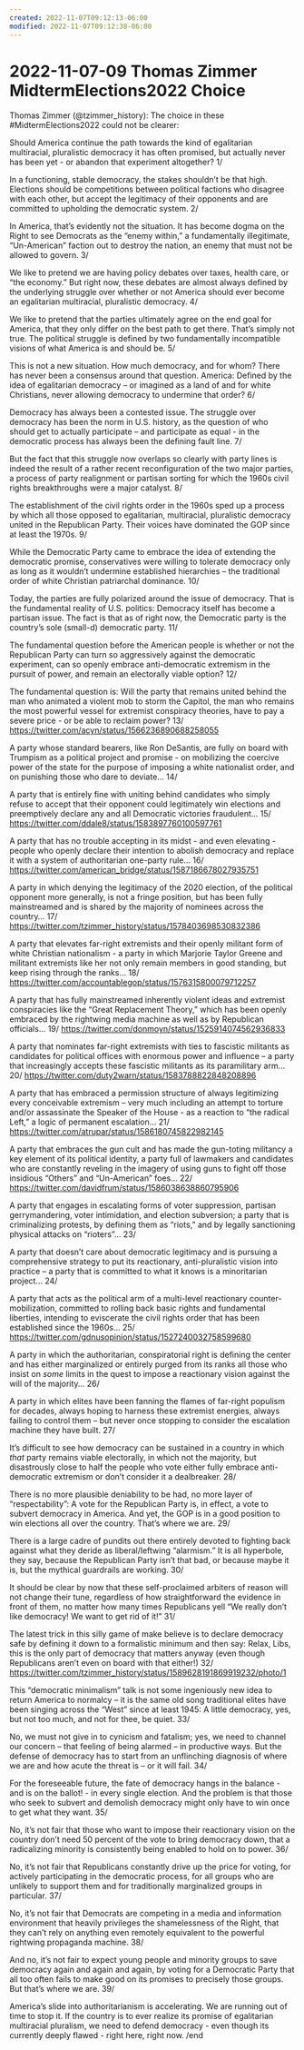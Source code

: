 ```yaml
---
created: 2022-11-07T09:12:13-06:00
modified: 2022-11-07T09:12:38-06:00
---
```


# 2022-11-07-09 Thomas Zimmer MidtermElections2022 Choice

Thomas Zimmer (@tzimmer_history): The choice in these #MidtermElections2022 could not be clearer: 

Should America continue the path towards the kind of egalitarian multiracial, pluralistic democracy it has often promised, but actually never has been yet - or abandon that experiment altogether? 1/

In a functioning, stable democracy, the stakes shouldn’t be that high. Elections should be competitions between political factions who disagree with each other, but accept the legitimacy of their opponents and are committed to upholding the democratic system. 2/

In America, that’s evidently not the situation. It has become dogma on the Right to see Democrats as the “enemy within,” a fundamentally illegitimate, “Un-American” faction out to destroy the nation, an enemy that must not be allowed to govern. 3/

We like to pretend we are having policy debates over taxes, health care, or “the economy.” But right now, these debates are almost always defined by the underlying struggle over whether or not America should ever become an egalitarian multiracial, pluralistic democracy. 4/

We like to pretend that the parties ultimately agree on the end goal for America, that they only differ on the best path to get there. That’s simply not true. The political struggle is defined by two fundamentally incompatible visions of what America is and should be. 5/

This is not a new situation. How much democracy, and for whom? There has never been a consensus around that question. America: Defined by the idea of egalitarian democracy – or imagined as a land of and for white Christians, never allowing democracy to undermine that order? 6/

Democracy has always been a contested issue. The struggle over democracy has been the norm in U.S. history, as the question of who should get to actually participate – and participate as equal - in the democratic process has always been the defining fault line. 7/

But the fact that this struggle now overlaps so clearly with party lines is indeed the result of a rather recent reconfiguration of the two major parties, a process of party realignment or partisan sorting for which the 1960s civil rights breakthroughs were a major catalyst. 8/

The establishment of the civil rights order in the 1960s sped up a process by which all those opposed to egalitarian, multiracial, pluralistic democracy united in the Republican Party. Their voices have dominated the GOP since at least the 1970s. 9/

While the Democratic Party came to embrace the idea of extending the democratic promise, conservatives were willing to tolerate democracy only as long as it wouldn’t undermine established hierarchies – the traditional order of white Christian patriarchal dominance. 10/

Today, the parties are fully polarized around the issue of democracy. That is the fundamental reality of U.S. politics: Democracy itself has become a partisan issue. The fact is that as of right now, the Democratic party is the country’s sole (small-d) democratic party. 11/

The fundamental question before the American people is whether or not the Republican Party can turn so aggressively against the democratic experiment, can so openly embrace anti-democratic extremism in the pursuit of power, and remain an electorally viable option? 12/

The fundamental question is: Will the party that remains united behind the man who animated a violent mob to storm the Capitol, the man who remains the most powerful vessel for extremist conspiracy theories, have to pay a severe price - or be able to reclaim power? 13/ https://twitter.com/acyn/status/1566236890688258055

A party whose standard bearers, like Ron DeSantis, are fully on board with Trumpism as a political project and promise - on mobilizing the coercive power of the state for the purpose of imposing a white nationalist order, and on punishing those who dare to deviate… 14/

A party that is entirely fine with uniting behind candidates who simply refuse to accept that their opponent could legitimately win elections and preemptively declare any and all Democratic victories fraudulent… 15/ https://twitter.com/ddale8/status/1583897760100597761

A party that has no trouble accepting in its midst - and even elevating - people who openly declare their intention to abolish democracy and replace it with a system of authoritarian one-party rule… 16/ https://twitter.com/american_bridge/status/1587186678027935751

A party in which denying the legitimacy of the 2020 election, of the political opponent more generally, is not a fringe position, but has been fully mainstreamed and is shared by the majority of nominees across the country… 17/ https://twitter.com/tzimmer_history/status/1578403698530832386

A party that elevates far-right extremists and their openly militant form of white Christian nationalism - a party in which Marjorie Taylor Greene and militant extremists like her not only remain members in good standing, but keep rising through the ranks… 18/ https://twitter.com/accountablegop/status/1576315800079712257

A party that has fully mainstreamed inherently violent ideas and extremist conspiracies like the “Great Replacement Theory,” which has been openly embraced by the rightwing media machine as well as by Republican officials… 19/ https://twitter.com/donmoyn/status/1525914074562936833

A party that nominates far-right extremists with ties to fascistic militants as candidates for political offices with enormous power and influence – a party that increasingly accepts these fascistic militants as its paramilitary arm… 20/ https://twitter.com/duty2warn/status/1583788822848208896

A party that has embraced a permission structure of always legitimizing every conceivable extremism – very much including an attempt to torture and/or assassinate the Speaker of the House - as a reaction to “the radical Left,” a logic of permanent escalation… 21/ https://twitter.com/atrupar/status/1586180745822982145

A party that embraces the gun cult and has made the gun-toting militancy a key element of its political identity, a party full of lawmakers and candidates who are constantly reveling in the imagery of using guns to fight off those insidious “Others” and “Un-American” foes… 22/ https://twitter.com/davidfrum/status/1586038638860795906

A party that engages in escalating forms of voter suppression, partisan gerrymandering, voter intimidation, and election subversion; a party that is criminalizing protests, by defining them as “riots,” and by legally sanctioning physical attacks on “rioters”… 23/

A party that doesn’t care about democratic legitimacy and is pursuing a comprehensive strategy to put its reactionary, anti-pluralistic vision into practice – a party that is committed to what it knows is a minoritarian project… 24/

A party that acts as the political arm of a multi-level reactionary counter-mobilization, committed to rolling back basic rights and fundamental liberties, intending to eviscerate the civil rights order that has been established since the 1960s… 25/ https://twitter.com/gdnusopinion/status/1527240032758599680

A party in which the authoritarian, conspiratorial right is defining the center and has either marginalized or entirely purged from its ranks all those who insist on *some* limits in the quest to impose a reactionary vision against the will of the majority… 26/

A party in which elites have been fanning the flames of far-right populism for decades, always hoping to harness these extremist energies, always failing to control them – but never once stopping to consider the escalation machine they have built. 27/

It’s difficult to see how democracy can be sustained in a country in which *that* party remains viable electorally, in which not the majority, but disastrously close to half the people who vote either fully embrace anti-democratic extremism or don’t consider it a dealbreaker. 28/

There is no more plausible deniability to be had, no more layer of “respectability”: A vote for the Republican Party is, in effect, a vote to subvert democracy in America. And yet, the GOP is in a good position to win elections all over the country. That’s where we are. 29/

There is a large cadre of pundits out there entirely devoted to fighting back against what they deride as liberal/leftwing “alarmism.” It is all hyperbole, they say, because the Republican Party isn’t that bad, or because maybe it is, but the mythical guardrails are working. 30/

It should be clear by now that these self-proclaimed arbiters of reason will not change their tune, regardless of how straightforward the evidence in front of them, no matter how many times Republicans yell “We really don’t like democracy! We want to get rid of it!” 31/

The latest trick in this silly game of make believe is to declare democracy safe by defining it down to a formalistic minimum and then say: Relax, Libs, this is the only part of democracy that matters anyway (even though Republicans aren’t even on board with that either!) 32/ https://twitter.com/tzimmer_history/status/1589628191869919232/photo/1

This “democratic minimalism” talk is not some ingeniously new idea to return America to normalcy – it is the same old song traditional elites have been singing across the “West” since at least 1945: A little democracy, yes, but not too much, and not for thee, be quiet. 33/

No, we must not give in to cynicism and fatalism; yes, we need to channel our concern – that feeling of being alarmed – in productive ways. But the defense of democracy has to start from an unflinching diagnosis of where we are and how acute the threat is – or it will fail. 34/

For the foreseeable future, the fate of democracy hangs in the balance - and is on the ballot! - in every single election. And the problem is that those who seek to subvert and demolish democracy might only have to win once to get what they want. 35/

No, it’s not fair that those who want to impose their reactionary vision on the country don’t need 50 percent of the vote to bring democracy down, that a radicalizing minority is consistently being enabled to hold on to power. 36/

No, it’s not fair that Republicans constantly drive up the price for voting, for actively participating in the democratic process, for all groups who are unlikely to support them and for traditionally marginalized groups in particular. 37/

No, it’s not fair that Democrats are competing in a media and information environment that heavily privileges the shamelessness of the Right, that they can’t rely on anything even remotely equivalent to the powerful rightwing propaganda machine. 38/

And no, it’s not fair to expect young people and minority groups to save democracy again and again and again, by voting for a Democratic Party that all too often fails to make good on its promises to precisely those groups. But that’s where we are. 39/

America’s slide into authoritarianism is accelerating. We are running out of time to stop it. If the country is to ever realize its promise of egalitarian multiracial pluralism, we need to defend democracy - even though its currently deeply flawed - right here, right now. /end


